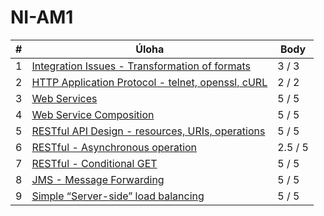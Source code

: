 # NI-AM1
| # | Úloha                                                   | Body    |
|---|---------------------------------------------------------|---------|
| 1 | [Integration Issues - Transformation of formats](./01)  | 3 / 3   |
| 2 | [HTTP Application Protocol - telnet, openssl, cURL](./02) | 2 / 2   |
| 3 | [Web Services](./03)                                    | 5 / 5   |
| 4 | [Web Service Composition](./04)                         | 5 / 5   |
| 5 | [RESTful API Design - resources, URIs, operations](./05) | 5 / 5   |
| 6 | [RESTful - Asynchronous operation](./06)                | 2.5 / 5 |
| 7 | [RESTful - Conditional GET](./07)                       | 5 / 5   |
| 8 | [JMS - Message Forwarding](./08)                        | 5 / 5   |
| 9 | [Simple “Server-side” load balancing](./09)             | 5 / 5   |
